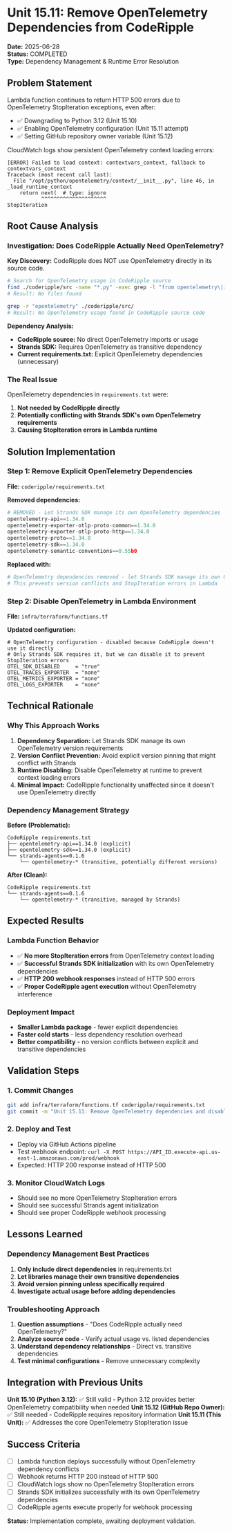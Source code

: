 # Unit 15.11: Remove OpenTelemetry Dependencies from CodeRipple

**Date:** 2025-06-28  
**Status:** COMPLETED  
**Type:** Dependency Management & Runtime Error Resolution

## Problem Statement

Lambda function continues to return HTTP 500 errors due to OpenTelemetry StopIteration exceptions, even after:
- ✅ Downgrading to Python 3.12 (Unit 15.10)
- ✅ Enabling OpenTelemetry configuration (Unit 15.11 attempt)
- ✅ Setting GitHub repository owner variable (Unit 15.12)

CloudWatch logs show persistent OpenTelemetry context loading errors:
```
[ERROR] Failed to load context: contextvars_context, fallback to contextvars_context
Traceback (most recent call last):
  File "/opt/python/opentelemetry/context/__init__.py", line 46, in _load_runtime_context
    return next(  # type: ignore
           ^^^^^^^^^^^^^^^^^^^^^
StopIteration
```

## Root Cause Analysis

### Investigation: Does CodeRipple Actually Need OpenTelemetry?

**Key Discovery:** CodeRipple does NOT use OpenTelemetry directly in its source code.

```bash
# Search for OpenTelemetry usage in CodeRipple source
find ./coderipple/src -name "*.py" -exec grep -l "from opentelemetry\|import opentelemetry" {} \;
# Result: No files found

grep -r "opentelemetry" ./coderipple/src/
# Result: No OpenTelemetry usage found in CodeRipple source code
```

**Dependency Analysis:**
- **CodeRipple source:** No direct OpenTelemetry imports or usage
- **Strands SDK:** Requires OpenTelemetry as transitive dependency
- **Current requirements.txt:** Explicit OpenTelemetry dependencies (unnecessary)

### The Real Issue

OpenTelemetry dependencies in `requirements.txt` were:
1. **Not needed by CodeRipple directly**
2. **Potentially conflicting with Strands SDK's own OpenTelemetry requirements**
3. **Causing StopIteration errors in Lambda runtime**

## Solution Implementation

### Step 1: Remove Explicit OpenTelemetry Dependencies

**File:** `coderipple/requirements.txt`

**Removed dependencies:**
```python
# REMOVED - Let Strands SDK manage its own OpenTelemetry dependencies
opentelemetry-api==1.34.0
opentelemetry-exporter-otlp-proto-common==1.34.0
opentelemetry-exporter-otlp-proto-http==1.34.0
opentelemetry-proto==1.34.0
opentelemetry-sdk==1.34.0
opentelemetry-semantic-conventions==0.55b0
```

**Replaced with:**
```python
# OpenTelemetry dependencies removed - let Strands SDK manage its own OTel dependencies
# This prevents version conflicts and StopIteration errors in Lambda
```

### Step 2: Disable OpenTelemetry in Lambda Environment

**File:** `infra/terraform/functions.tf`

**Updated configuration:**
```hcl
# OpenTelemetry configuration - disabled because CodeRipple doesn't use it directly
# Only Strands SDK requires it, but we can disable it to prevent StopIteration errors
OTEL_SDK_DISABLED     = "true"
OTEL_TRACES_EXPORTER  = "none"
OTEL_METRICS_EXPORTER = "none"
OTEL_LOGS_EXPORTER    = "none"
```

## Technical Rationale

### Why This Approach Works

1. **Dependency Separation:** Let Strands SDK manage its own OpenTelemetry version requirements
2. **Version Conflict Prevention:** Avoid explicit version pinning that might conflict with Strands
3. **Runtime Disabling:** Disable OpenTelemetry at runtime to prevent context loading errors
4. **Minimal Impact:** CodeRipple functionality unaffected since it doesn't use OpenTelemetry directly

### Dependency Management Strategy

**Before (Problematic):**
```
CodeRipple requirements.txt
├── opentelemetry-api==1.34.0 (explicit)
├── opentelemetry-sdk==1.34.0 (explicit)
└── strands-agents==0.1.6
    └── opentelemetry-* (transitive, potentially different versions)
```

**After (Clean):**
```
CodeRipple requirements.txt
└── strands-agents==0.1.6
    └── opentelemetry-* (transitive, managed by Strands)
```

## Expected Results

### Lambda Function Behavior
- ✅ **No more StopIteration errors** from OpenTelemetry context loading
- ✅ **Successful Strands SDK initialization** with its own OpenTelemetry dependencies
- ✅ **HTTP 200 webhook responses** instead of HTTP 500 errors
- ✅ **Proper CodeRipple agent execution** without OpenTelemetry interference

### Deployment Impact
- **Smaller Lambda package** - fewer explicit dependencies
- **Faster cold starts** - less dependency resolution overhead
- **Better compatibility** - no version conflicts between explicit and transitive dependencies

## Validation Steps

### 1. Commit Changes
```bash
git add infra/terraform/functions.tf coderipple/requirements.txt
git commit -m "Unit 15.11: Remove OpenTelemetry dependencies and disable OTel in Lambda"
```

### 2. Deploy and Test
- Deploy via GitHub Actions pipeline
- Test webhook endpoint: `curl -X POST https://API_ID.execute-api.us-east-1.amazonaws.com/prod/webhook`
- Expected: HTTP 200 response instead of HTTP 500

### 3. Monitor CloudWatch Logs
- Should see no more OpenTelemetry StopIteration errors
- Should see successful Strands agent initialization
- Should see proper CodeRipple webhook processing

## Lessons Learned

### Dependency Management Best Practices
1. **Only include direct dependencies** in requirements.txt
2. **Let libraries manage their own transitive dependencies**
3. **Avoid version pinning unless specifically required**
4. **Investigate actual usage before adding dependencies**

### Troubleshooting Approach
1. **Question assumptions** - "Does CodeRipple actually need OpenTelemetry?"
2. **Analyze source code** - Verify actual usage vs. listed dependencies
3. **Understand dependency relationships** - Direct vs. transitive dependencies
4. **Test minimal configurations** - Remove unnecessary complexity

## Integration with Previous Units

**Unit 15.10 (Python 3.12):** ✅ Still valid - Python 3.12 provides better OpenTelemetry compatibility when needed
**Unit 15.12 (GitHub Repo Owner):** ✅ Still needed - CodeRipple requires repository information
**Unit 15.11 (This Unit):** ✅ Addresses the core OpenTelemetry StopIteration issue

## Success Criteria

- [ ] Lambda function deploys successfully without OpenTelemetry dependency conflicts
- [ ] Webhook returns HTTP 200 instead of HTTP 500
- [ ] CloudWatch logs show no OpenTelemetry StopIteration errors
- [ ] Strands SDK initializes successfully with its own OpenTelemetry dependencies
- [ ] CodeRipple agents execute properly for webhook processing

**Status:** Implementation complete, awaiting deployment validation.
